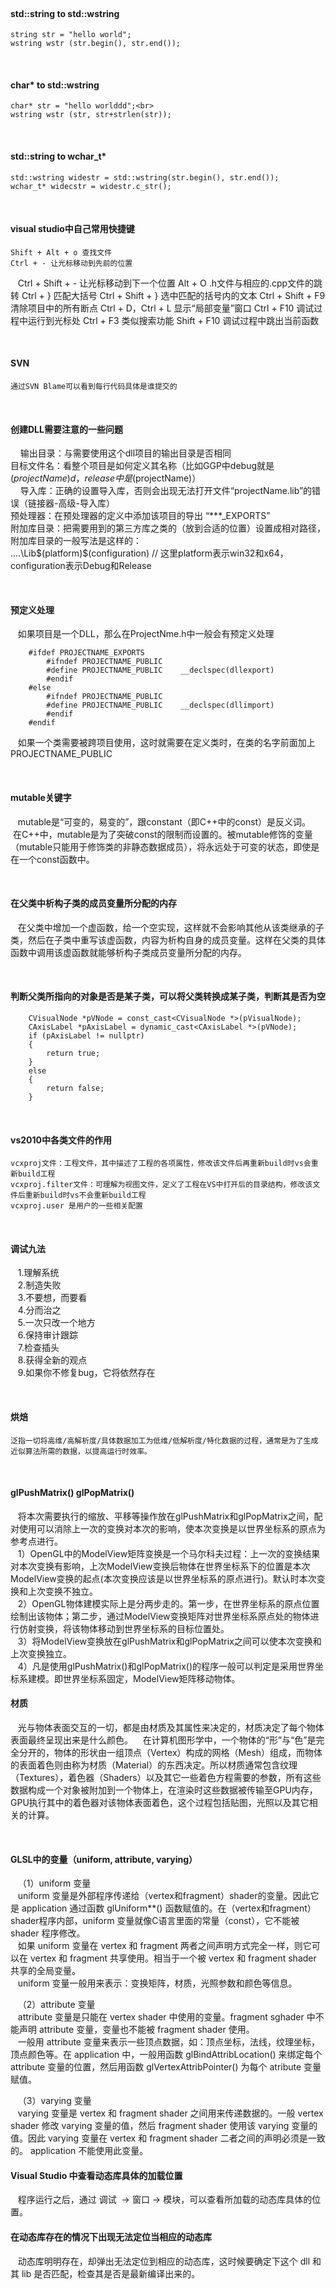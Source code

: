 <br>

#### std::string to std::wstring

    string str = "hello world";
    wstring wstr (str.begin(), str.end());

<br>

#### char* to std::wstring
  
    char* str = "hello worlddd";<br>
    wstring wstr (str, str+strlen(str));

<br>  

#### std::string to wchar_t*

    std::wstring widestr = std::wstring(str.begin(), str.end());
    wchar_t* widecstr = widestr.c_str();

<br>

#### visual studio中自己常用快捷键 

    Shift + Alt + o 查找文件
    Ctrl + - 让光标移动到先前的位置
    Ctrl + Shift + - 让光标移动到下一个位置
    Alt + O .h文件与相应的.cpp文件的跳转
    Ctrl + } 匹配大括号
    Ctrl + Shift + } 选中匹配的括号内的文本
    Ctrl + Shift + F9 清除项目中的所有断点
    Ctrl + D，Ctrl + L 显示“局部变量”窗口
    Ctrl + F10 调试过程中运行到光标处
    Ctrl + F3 类似搜索功能
    Shift + F10 调试过程中跳出当前函数

<br>

#### SVN

    通过SVN Blame可以看到每行代码具体是谁提交的
    
<br>

#### 创建DLL需要注意的一些问题

        输出目录：与需要使用这个dll项目的输出目录是否相同
    <br>
        目标文件名：看整个项目是如何定义其名称（比如GGP中debug就是$(projectName)d，release中是$(projectName)）
    <br>
        导入库：正确的设置导入库，否则会出现无法打开文件“projectName.lib”的错误（链接器-高级-导入库）
    <br>
        预处理器：在预处理器的定义中添加该项目的导出 “***_EXPORTS”
    <br>
        附加库目录：把需要用到的第三方库之类的（放到合适的位置）设置成相对路径，
    <br>
        附加库目录的一般写法是这样的：
    <br>
        ..\..\Lib\$(platform)\$(configuration) // 这里platform表示win32和x64，configuration表示Debug和Release

<br>

#### 预定义处理

    如果项目是一个DLL，那么在ProjectNme.h中一般会有预定义处理
    
        #ifdef PROJECTNAME_EXPORTS
            #ifndef PROJECTNAME_PUBLIC
            #define PROJECTNAME_PUBLIC    __declspec(dllexport)
            #endif
        #else
            #ifndef PROJECTNAME_PUBLIC
            #define PROJECTNAME_PUBLIC    __declspec(dllimport)
            #endif
        #endif
    
    如果一个类需要被跨项目使用，这时就需要在定义类时，在类的名字前面加上PROJECTNAME_PUBLIC
    
<br>

#### mutable关键字

    mutable是“可变的，易变的”，跟constant（即C++中的const）是反义词。
    在C++中，mutable是为了突破const的限制而设置的。被mutable修饰的变量（mutable只能用于修饰类的非静态数据成员），将永远处于可变的状态，即使是在一个const函数中。
    
<br>

#### 在父类中析构子类的成员变量所分配的内存

    在父类中增加一个虚函数，给一个空实现，这样就不会影响其他从该类继承的子类，然后在子类中重写该虚函数，内容为析构自身的成员变量。这样在父类的具体函数中调用该虚函数就能够析构子类成员变量所分配的内存。
    
<br>

#### 判断父类所指向的对象是否是某子类，可以将父类转换成某子类，判断其是否为空

        CVisualNode *pVNode = const_cast<CVisualNode *>(pVisualNode);
        CAxisLabel *pAxisLabel = dynamic_cast<CAxisLabel *>(pVNode);
        if (pAxisLabel != nullptr)
        {
            return true;
        }
        else
        {
            return false;
        }

<br>

#### vs2010中各类文件的作用

    vcxproj文件：工程文件，其中描述了工程的各项属性，修改该文件后再重新build时vs会重新build工程
    vcxproj.filter文件：可理解为视图文件，定义了工程在VS中打开后的目录结构，修改该文件后重新build时vs不会重新build工程
    vcxproj.user 是用户的一些相关配置

<br>

#### 调试九法
    
    1.理解系统
   <br>
    2.制造失败
    <br>
    3.不要想，而要看
    <br>
    4.分而治之
    <br>
    5.一次只改一个地方
    <br>
    6.保持审计跟踪
    <br>
    7.检查插头
    <br>
    8.获得全新的观点
    <br>
    9.如果你不修复bug，它将依然存在

<br>

#### 烘焙

    泛指一切将高维/高解析度/具体数据加工为低维/低解析度/特化数据的过程，通常是为了生成近似算法所需的数据，以提高运行时效率。
    
<br>

#### glPushMatrix() glPopMatrix()

    将本次需要执行的缩放、平移等操作放在glPushMatrix和glPopMatrix之间，配对使用可以消除上一次的变换对本次的影响，使本次变换是以世界坐标系的原点为参考点进行。
    <br>
    1）OpenGL中的ModelView矩阵变换是一个马尔科夫过程：上一次的变换结果对本次变换有影响，上次ModelView变换后物体在世界坐标系下的位置是本次ModelView变换的起点(本次变换应该是以世界坐标系的原点进行)。默认时本次变换和上次变换不独立。
    <br>
    2）OpenGL物体建模实际上是分两步走的。第一步，在世界坐标系的原点位置绘制出该物体；第二步，通过ModelView变换矩阵对世界坐标系原点处的物体进行仿射变换，将该物体移动到世界坐标系的目标位置处。
    <br>
    3）将ModelView变换放在glPushMatrix和glPopMatrix之间可以使本次变换和上次变换独立。
    <br>
    4）凡是使用glPushMatrix()和glPopMatrix()的程序一般可以判定是采用世界坐标系建模。即世界坐标系固定，ModelView矩阵移动物体。
    
<br>

#### 材质

    光与物体表面交互的一切，都是由材质及其属性来决定的，材质决定了每个物体表面最终呈现出来是什么颜色。
    在计算机图形学中，一个物体的“形”与“色”是完全分开的，物体的形状由一组顶点（Vertex）构成的网格（Mesh）组成，而物体的表面着色则由称为材质（Material）的东西决定。所以材质通常包含纹理（Textures），着色器（Shaders）以及其它一些着色方程需要的参数，所有这些数据构成一个对象被附加到一个物体上，在渲染时这些数据被传输至GPU内存，GPU执行其中的着色器对该物体表面着色，这个过程包括贴图，光照以及其它相关的计算。
    
<br>

#### GLSL中的变量（uniform, attribute, varying）

    （1）uniform 变量
    <br>
    uniform 变量是外部程序传递给（vertex和fragment）shader的变量。因此它是 application 通过函数 glUniform**() 函数赋值的。在（vertex和fragment）shader程序内部，uniform 变量就像C语言里面的常量（const），它不能被 shader 程序修改。
    <br>
    如果 uniform 变量在 vertex 和 fragment 两者之间声明方式完全一样，则它可以在 vertex 和 fragment 共享使用。相当于一个被 vertex 和 fragment shader 共享的全局变量。
    <br>
    uniform 变量一般用来表示：变换矩阵，材质，光照参数和颜色等信息。
    
    （2）attribute 变量
    <br>
    attribute 变量是只能在 vertex shader 中使用的变量。fragment sghader 中不能声明 attribute 变量，变量也不能被 fragment shader 使用。
    <br>
    一般用 attribute 变量来表示一些顶点数据，如：顶点坐标，法线，纹理坐标，顶点颜色等。在 application 中，一般用函数 glBindAttribLocation() 来绑定每个 attribute 变量的位置，然后用函数 glVertexAttribPointer() 为每个 atribute 变量赋值。
    
    （3）varying 变量
    <br>
    varying 变量是 vertex 和 fragment shader 之间用来传递数据的。一般 vertex shader 修改 varying 变量的值，然后 fragment shader 使用该 varying 变量的值。因此 varying 变量在 vertex 和 fragment shader 二者之间的声明必须是一致的。 application 不能使用此变量。
    
<br>

#### Visual Studio 中查看动态库具体的加载位置

    程序运行之后，通过 调试  -> 窗口 -> 模块，可以查看所加载的动态库具体的位置。
    
<br> 

#### 在动态库存在的情况下出现无法定位当相应的动态库

    动态库明明存在，却弹出无法定位到相应的动态库，这时候要确定下这个 dll 和其 lib 是否匹配，检查其是否是最新编译出来的。
